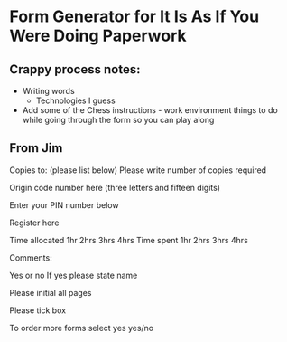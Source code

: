 # Form Generator for It Is As If You Were Doing Paperwork

## Crappy process notes:


* Writing words
  * Technologies I guess
* Add some of the Chess instructions - work environment things to do while going through the form so you can play along

## From Jim

Copies to: (please list below)
Please write number of copies required

Origin code number here (three letters and fifteen digits)

Enter your PIN number below

Register here

Time allocated  1hr   2hrs   3hrs   4hrs
Time spent 1hr  2hrs  3hrs  4hrs

Comments:

Yes or no
If yes please state name

Please initial all pages

Please tick box

To order more forms select yes    yes/no
